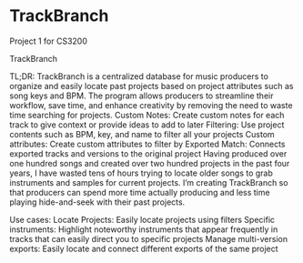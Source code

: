 # TrackBranch
Project 1 for CS3200

TrackBranch

TL;DR:
TrackBranch is a centralized database for music producers to organize and easily locate past projects based on project attributes such as song keys and BPM. The program allows producers to streamline their workflow, save time, and enhance creativity by removing the need to waste time searching for projects. 
Custom Notes: Create custom notes for each track to give context or provide ideas to add to later
Filtering: Use project contents such as BPM, key, and name to filter all your projects
Custom attributes: Create custom attributes to filter by
Exported Match: Connects exported tracks and versions to the original project
Having produced over one hundred songs and created over two hundred projects in the past four years, I have wasted tens of hours trying to locate older songs to grab instruments and samples for current projects. I’m creating TrackBranch so that producers can spend more time actually producing and less time playing hide-and-seek with their past projects.

Use cases:
Locate Projects: Easily locate projects using filters
Specific instruments: Highlight noteworthy instruments that appear frequently in tracks that can easily direct you to specific projects
Manage multi-version exports: Easily locate and connect different exports of the same project
